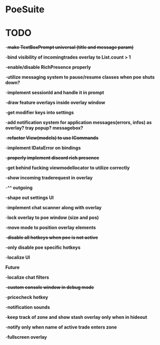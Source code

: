 # PoeSuite

# TODO

-**~~make TextBoxPrompt universal (title and message param)~~**

-**bind visibility of incomingtrades overlay to List.count > 1**

-**enable/disable RichPresence properly**

-**utilize messaging system to pause/resume classes when poe shuts down?**

-**implement sessionId and handle it in prompt**

-**draw feature overlays inside overlay window**

-**get modifier keys into settings**

-**add notification system for application messages(errors, infos) as overlay? tray popup? messagebox?**

-**~~refactor View(models) to use ICommands~~**

-**implement IDataError on bindings**

-**~~properly implement discord rich presence~~**

-**get behind fucking viewmodellocator to utilize correctly**

-**show incoming traderequest in overlay**

-**^^ outgoing**

-**shape out settings UI**

-**implement chat scanner along with overlay**

-**lock overlay to poe window (size and pos)**

-**move mode to position overlay elements**

-**~~disable all hotkeys when poe is not active~~**

-**only disable poe specific hotkeys**

-**localize UI**



**__Future__**

-**localize chat filters**

-**~~custom console window in debug mode~~**

-**pricecheck hotkey**

-**notification sounds**

-**keep track of zone and show stash overlay only when in hideout**

-**notify only when name of active trade enters zone**

-**fullscreen overlay**
 
